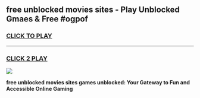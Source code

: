 
## free unblocked movies sites - Play Unblocked Gmaes & Free #ogpof
<h3>
<a href="https://news.freeplayer.one?title=free_unblocked_movies_sites&ref=24F">CLICK TO PLAY</a></h3>
<hr>

<h3>
<a href="https://news.freeplayer.one?title=free_unblocked_movies_sites&ref=24F">CLICK 2 PLAY</a>
  
</h3>

<a href="https://news.freeplayer.one?title=free_unblocked_movies_sites&ref=24F/"><img src="https://clearcache.store/games.png"></a>


**free unblocked movies sites games unblocked: Your Gateway to Fun and Accessible Online Gaming**
